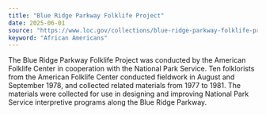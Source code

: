 ```yaml
---
title: "Blue Ridge Parkway Folklife Project"
date: 2025-06-01
source: "https://www.loc.gov/collections/blue-ridge-parkway-folklife-project/about-this-collection/"
keyword: "African Americans"
---
```


The Blue Ridge Parkway Folklife Project was conducted by the American Folklife Center in cooperation with the National Park Service. Ten folklorists from the American Folklife Center conducted fieldwork in August and September 1978, and collected related materials from 1977 to 1981. The materials were collected for use in designing and improving National Park Service interpretive programs along the Blue Ridge Parkway.